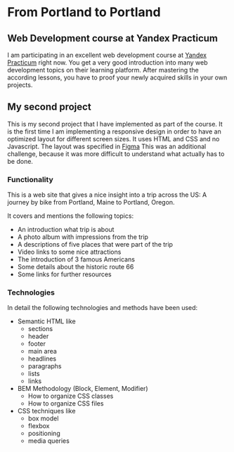 # From Portland to Portland

## Web Development course at Yandex Practicum
I am participating in an excellent web development course at [Yandex Practicum](https://practicum.yandex.com/) right now.
You get a very good introduction into many web development topics on their learning platform. After mastering the 
according lessons, you have to proof your newly acquired skills in your own projects. 

## My second project
This is my second project that I have implemented as part of the course. It is the first time I am implementing a 
responsive design in order to have an optimized layout for different screen sizes. It uses HTML and CSS and no Javascript.
The layout was specified in [Figma](https://www.figma.com/file/lNsn9aE1Be6bvg9FeAzRXT/Sprint-3-From-Portland-to-Portland-desktop-mobile?node-id=0%3A1)
This was an additional challenge, because it was more difficult to understand what actually has to be done.

### Functionality

This is a web site that gives a nice insight into a trip across the US: A journey by bike from Portland, Maine to Portland, Oregon.
 
It covers and mentions the following topics:
* An introduction what trip is about
* A photo album with impressions from the trip
* A descriptions of five places that were part of the trip
* Video links to some nice attractions
* The introduction of 3 famous Americans
* Some details about the historic route 66
* Some links for further resources

### Technologies

In detail the following technologies and methods have been used:
* Semantic HTML like
    * sections
    * header
    * footer
    * main area
    * headlines
    * paragraphs
    * lists
    * links
* BEM Methodology (Block, Element, Modifier)
    * How to organize CSS сlasses
    * How to organize CSS files
* CSS techniques like
    * box model
    * flexbox
    * positioning
    * media queries
